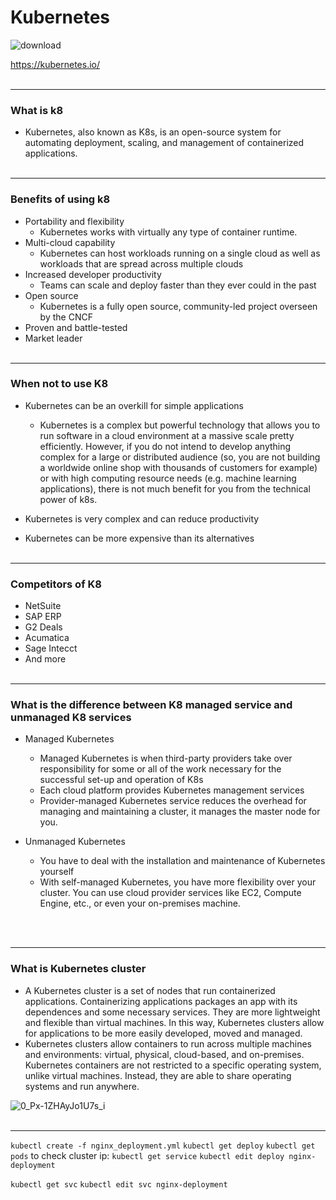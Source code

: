 # Kubernetes
![download](https://user-images.githubusercontent.com/86292184/130434833-61ce972d-40ce-43a3-acea-fdf3509deeae.png)

https://kubernetes.io/
<br> </br>

- --------------------------------------------
### What is k8
- Kubernetes, also known as K8s, is an open-source system for automating deployment, scaling, and management of containerized applications.
<br> </br>
- ----------------------
### Benefits of using k8

- Portability and flexibility
	- Kubernetes works with virtually any type of container runtime. 
- Multi-cloud capability
	- Kubernetes can host workloads running on a single cloud as well as workloads that are spread across multiple clouds
- Increased developer productivity
	- Teams can scale and deploy faster than they ever could in the past
- Open source
	- Kubernetes is a fully open source, community-led project overseen by the CNCF
- Proven and battle-tested
- Market leader
<br> </br>

- ---------------------------
### When not to use K8
- Kubernetes can be an overkill for simple applications
	- Kubernetes is a complex but powerful technology that allows you to run software in a cloud environment at a massive scale pretty efficiently. However, if you do not intend to develop anything complex for a large or distributed audience (so, you are not building a worldwide online shop with thousands of customers for example) or with high computing resource needs (e.g. machine learning applications), there is not much benefit for you from the technical power of k8s.
- Kubernetes is very complex and can reduce productivity


- Kubernetes can be more expensive than its alternatives
<br> </br>
- ------------------------
### Competitors of K8
- NetSuite
- SAP ERP
- G2 Deals
- Acumatica
- Sage Intecct
- And more
<br> </br>
- -------------------------
### What is the difference between K8 managed service and unmanaged K8 services 


- Managed Kubernetes
	- Managed Kubernetes is when third-party providers take over responsibility for some or all of the work necessary for the successful set-up and operation of K8s
	- Each cloud platform provides Kubernetes management services
	- Provider-managed Kubernetes service reduces the overhead for managing and maintaining a cluster, it manages the master node for you.


- Unmanaged Kubernetes
	- You have to deal with the installation and maintenance of Kubernetes yourself
	- With self-managed Kubernetes, you have more flexibility over your cluster. You can use cloud provider services like EC2, Compute Engine, etc., or even your on-premises machine.

<br> </br>
- ------------------------------------
### What is Kubernetes cluster
- A Kubernetes cluster is a set of nodes that run containerized applications. Containerizing applications packages an app with its dependences and some necessary services. They are more lightweight and flexible than virtual machines. In this way, Kubernetes clusters allow for applications to be more easily developed, moved and managed. 
- Kubernetes clusters allow containers to run across multiple machines and environments: virtual, physical, cloud-based, and on-premises. Kubernetes containers are not restricted to a specific operating system, unlike virtual machines. Instead, they are able to share operating systems and run anywhere.

![0_Px-1ZHAyJo1U7s_i](https://user-images.githubusercontent.com/86292184/130438321-9bac0c3c-075c-4520-a03e-b796a17a4799.png)
<br> </br>
- ---------------------------------------
`kubectl create -f nginx_deployment.yml`
`kubectl get deploy`
`kubectl get pods`
to check cluster ip: `kubectl get service`
`kubectl edit deploy nginx-deployment`

`kubectl get svc`
`kubectl edit svc nginx-deployment`
